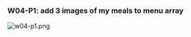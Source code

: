 ### W04-P1: add 3 images of my meals to menu array

![w04-p1.png](https://obsbeppzfkkzhooliozs.supabase.co/storage/v1/object/public/demo-93/md_img/w04/w4_md/p1.png)
